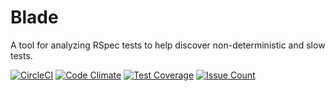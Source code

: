 # Blade

A tool for analyzing RSpec tests to help discover non-deterministic and slow tests.

[![CircleCI](https://circleci.com/gh/jcleary/blade.svg?style=svg)](https://circleci.com/gh/jcleary/blade)
[![Code Climate](https://codeclimate.com/github/jcleary/blade/badges/gpa.svg)](https://codeclimate.com/github/jcleary/blade)
[![Test Coverage](https://codeclimate.com/github/jcleary/blade/badges/coverage.svg)](https://codeclimate.com/github/jcleary/blade/coverage)
[![Issue Count](https://codeclimate.com/github/jcleary/blade/badges/issue_count.svg)](https://codeclimate.com/github/jcleary/blade)

